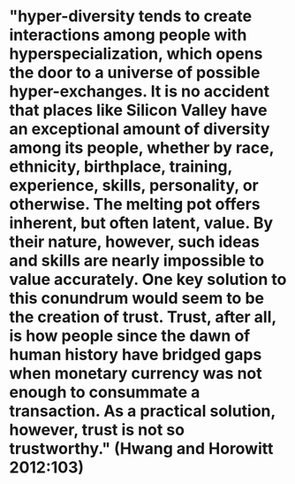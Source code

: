 # "hyper-diversity tends to create interactions among people with hyperspecialization, which opens the door to a universe of possible hyper-exchanges. It is no accident that places like Silicon Valley have an exceptional amount of diversity among its people, whether by race, ethnicity, birthplace, training, experience, skills, personality, or otherwise. The melting pot offers inherent, but often latent, value. By their nature, however, such ideas and skills are nearly impossible to value accurately. One key solution to this conundrum would seem to be the creation of trust. Trust, after all, is how people since the dawn of human history have bridged gaps when monetary currency was not enough to consummate a transaction. As a practical solution, however, trust is not so trustworthy." (Hwang and Horowitt 2012:103)